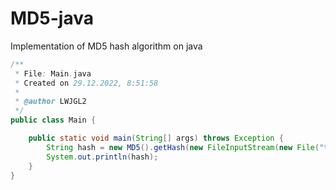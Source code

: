 # MD5-java
Implementation of MD5 hash algorithm on java


```java
/**
 * File: Main.java
 * Created on 29.12.2022, 8:51:58
 *
 * @author LWJGL2
 */
public class Main {

    public static void main(String[] args) throws Exception {
        String hash = new MD5().getHash(new FileInputStream(new File("time.dat")));
        System.out.println(hash);
    }
}
```
